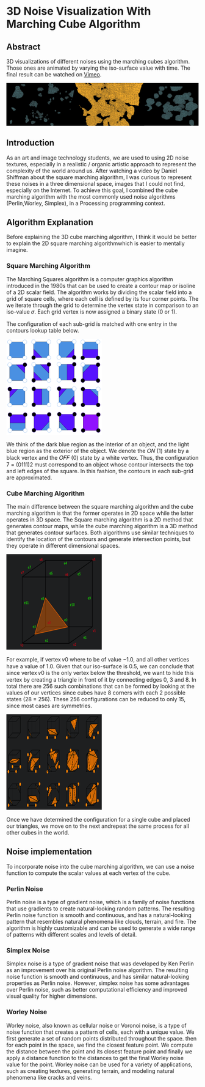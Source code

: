 # 3D Noise Visualization With Marching Cube Algorithm

## Abstract
3D visualizations of different noises using the marching cubes algorithm. Those ones are animated by varying the iso-surface value with time. The final result can be watched on [Vimeo](https://vimeo.com/808352034).

![3D noise visualization teaser](./images/noise-teaser-2.png)

## Introduction
As an art and image technology students, we are used to using 2D noise textures, especially in a realistic / organic artistic approach to represent the complexity of the world around us. After watching a video by Daniel Shiffman about the square marching algorithm, I was curious to represent these noises in a three dimensional space, images that I could not find, especially on the Internet. To achieve this goal, I combined the cube marching algorithm with the most commonly used noise algorithms (Perlin,Worley, Simplex), in a Processing programming context.


## Algorithm Explanation
Before explaining the 3D cube marching algorithm, I think it would be better to explain the 2D square marching algorithmwhich is easier to mentally imagine.

### Square Marching Algorithm
The Marching Squares algorithm is a computer graphics algorithm introduced in the 1980s that can be used to create a contour map or isoline of a 2D scalar field. The algorithm works by dividing the scalar field into a grid of square cells, where each cell is defined by its four corner points. The we iterate through the grid to determine the vertex state in comparison to an iso-value 𝜎. Each grid vertex is now assigned a binary state (0 or 1).

The configuration of each sub-grid is matched with one entry in the contours lookup table below.

<img src="./images/sq_march_00.png" width="250" height="250">

We think of the dark blue region as the interior of an object, and the light blue region as the exterior of the object. We denote the 𝑂𝑁 (1) state by a black vertex and the 𝑂𝐹𝐹 (0) state by a white vertex. Thus, the configuration 7 = (0111)2 must correspond to an object whose contour intersects the top and left edges of the square. In this fashion, the contours in each sub-grid are approximated.


### Cube Marching Algorithm
The main difference between the square marching algorithm and the cube marching algorithm is that the former operates in 2D space while the latter operates in 3D space. The Square marching algorithm is a 2D method that generates contour maps, while the cube marching algorithm is a 3D method that generates contour surfaces. Both algorithms use similar techniques to identify the location of the contours and generate intersection points, but they operate in different dimensional spaces.

<img src="./images/cu_march_00.png" width="250" height="250">

For example, if vertex 𝑣0 where to be of value −1.0, and all other vertices have a value of 1.0. Given that our iso-surface is 0.5, we can conclude that since vertex 𝑣0 is the only vertex below the threshold, we want to hide this vertex by creating a triangle in front of it by connecting edges 0, 3 and 8.
In total there are 256 such combinations that can be formed by looking at the values of our vertices since cubes have 8 corners with each 2 possible states (28 = 256). These 256 configurations can be reduced to only 15, since most cases are symmetries.


<img src="./images/cu_march_01.png" width="250" height="250">

Once we have determined the configuration for a single cube and placed our triangles, we move on to the next andrepeat the same process for all other cubes in the world.

## Noise implementation
To incorporate noise into the cube marching algorithm, we can use a noise function to compute the scalar values at each vertex of the cube.

### Perlin Noise
Perlin noise is a type of gradient noise, which is a family of noise functions that use gradients to create natural-looking
random patterns. The resulting Perlin noise function is smooth and continuous, and has a natural-looking pattern that resembles natural phenomena like clouds, terrain, and fire. The algorithm is highly customizable and can be used to generate a wide range of patterns with different scales and levels of detail.

### Simplex Noise
Simplex noise is a type of gradient noise that was developed by Ken Perlin as an improvement over his original Perlin
noise algorithm. The resulting noise function is smooth and continuous, and has similar natural-looking properties as Perlin noise. However, simplex noise has some advantages over Perlin noise, such as better computational efficiency and improved visual quality for higher dimensions.

### Worley Noise
Worley noise, also known as cellular noise or Voronoi noise, is a type of noise function that creates a pattern of cells, each
with a unique value. We first generate a set of random points distributed throughout the space. then for each point in the space, we find the closest feature point. We compute the distance between the point and its closest feature point and finally we apply a distance function to the distances to get the
final Worley noise value for the point. Worley noise can be used for a variety of applications, such as creating textures, generating terrain, and modeling natural phenomena like cracks and veins.


